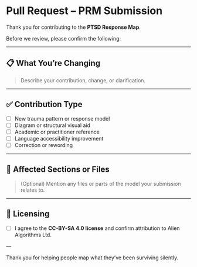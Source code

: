 # Pull Request – PRM Submission

Thank you for contributing to the **PTSD Response Map**.

Before we review, please confirm the following:

---

## 📋 What You’re Changing

> Describe your contribution, change, or clarification.

---

## ✅ Contribution Type

- [ ] New trauma pattern or response model  
- [ ] Diagram or structural visual aid  
- [ ] Academic or practitioner reference  
- [ ] Language accessibility improvement  
- [ ] Correction or rewording  

---

## 🔗 Affected Sections or Files

> (Optional) Mention any files or parts of the model your submission relates to.

---

## 📎 Licensing

- [ ] I agree to the **CC-BY-SA 4.0 license** and confirm attribution to Alien Algorithms Ltd.

—

Thank you for helping people map what they’ve been surviving silently.
